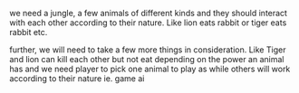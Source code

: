 we need a jungle, a few animals of different kinds and they should interact with each other according to their nature. Like lion eats rabbit or tiger eats rabbit etc.

further, we will need to take a few more things in consideration. Like Tiger and lion can kill each other 
but not eat
depending on the power an animal has
and we need player to pick one animal to play as
while others will work according to their nature ie. game ai